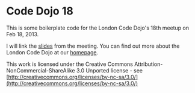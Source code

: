 Code Dojo 18
============
This is some boilerplate code for the London Code Dojo's 18th meetup on Feb 18, 2013. 

I will link the [slides](https://speakerdeck.com/sleepyfox/code-dojo-18-feb-2013) from the meeting. You can find out more about the London Code Dojo at our [homepage](http://www.meetup.com/London-Code-Dojo/).

This work is licensed under the Creative Commons Attribution-NonCommercial-ShareAlike 3.0 Unported license - see [http://creativecommons.org/licenses/by-nc-sa/3.0/](http://creativecommons.org/licenses/by-nc-sa/3.0/)
